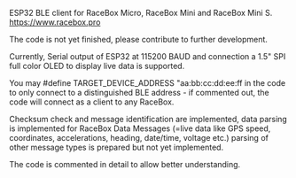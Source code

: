 ESP32 BLE client for RaceBox Micro, RaceBox Mini and RaceBox Mini S. 
https://www.racebox.pro

The code is not yet finished, please contribute to further development.

Currently, Serial output of ESP32 at 115200 BAUD and connection a 1.5" SPI full color OLED to display live data is supported.

You may #define TARGET_DEVICE_ADDRESS "aa:bb:cc:dd:ee:ff in the code to only connect to a distinguished BLE address - if commented out, the code will connect as a client to any RaceBox.

Checksum check and message identification are implemented, data parsing is implemented for RaceBox Data Messages (=live data like GPS speed, coordinates, accelerations, heading, date/time, voltage etc.)
parsing of other message types is prepared but not yet implemented.

The code is commented in detail to allow better understanding.
